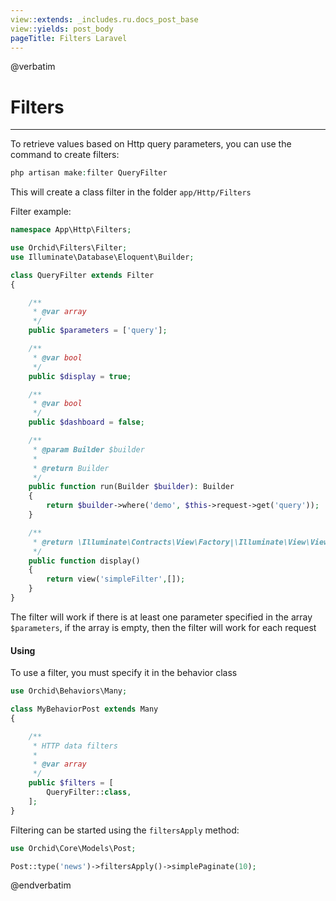 ```yaml
---
view::extends: _includes.ru.docs_post_base
view::yields: post_body
pageTitle: Filters Laravel
---
```

@verbatim
# Filters
----------

To retrieve values based on Http query parameters, you can use the command to create filters:

```php
php artisan make:filter QueryFilter
```

This will create a class filter in the folder `app/Http/Filters`


Filter example:
```php
namespace App\Http\Filters;

use Orchid\Filters\Filter;
use Illuminate\Database\Eloquent\Builder;

class QueryFilter extends Filter
{

    /**
     * @var array
     */
    public $parameters = ['query'];

    /**
     * @var bool
     */
    public $display = true;

    /**
     * @var bool
     */
    public $dashboard = false;

    /**
     * @param Builder $builder
     *
     * @return Builder
     */
    public function run(Builder $builder): Builder
    {
        return $builder->where('demo', $this->request->get('query'));
    }

    /**
     * @return \Illuminate\Contracts\View\Factory|\Illuminate\View\View
     */
    public function display()
    {
        return view('simpleFilter',[]);
    }
}
```

The filter will work if there is at least one parameter specified in the array `$parameters`, if the array is empty, then the filter will work for each request

#### Using

To use a filter, you must specify it in the behavior class
```php
use Orchid\Behaviors\Many;

class MyBehaviorPost extends Many
{

    /**
     * HTTP data filters
     *
     * @var array
     */
    public $filters = [
        QueryFilter::class,
    ];
}
```

Filtering can be started using the `filtersApply` method:
```php
use Orchid\Core\Models\Post;

Post::type('news')->filtersApply()->simplePaginate(10);
```
 
 
 
 @endverbatim
